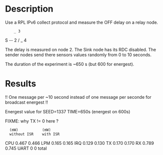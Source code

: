 Description
===========

Use a RPL IPv6 collect protocol and measure the OFF delay on a relay node.

        _ 3
S -- 2 /
       \_ 4

The delay is measured on node 2. The Sink node has its RDC disabled.
The sender nodes send there sensors values randomly from 0 to 10 seconds.

The duration of the experiment is ~650 s (but 600 for energest).

Results
=======

!! One message per ~10 second instead of
   one message per seconde for broadcast energest !!

Energest value for
SEED=1337
TIME=650s (energest on 600s)

FIXME: why TX != 0 here ?

      (mW)           (mW)
      without ISR    with ISR
CPU   0.467          0.466
LPM   0.165          0.165
IRQ   0.129          0.130
TX    0.170          0.170
RX    0.789          0.745
UART  0              0
total
